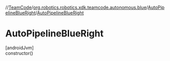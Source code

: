 //[TeamCode](../../../index.md)/[org.robotics.robotics.xdk.teamcode.autonomous.blue](../index.md)/[AutoPipelineBlueRight](index.md)/[AutoPipelineBlueRight](-auto-pipeline-blue-right.md)

# AutoPipelineBlueRight

[androidJvm]\
constructor()
